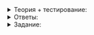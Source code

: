 <details>
<summary>Теория + тестирование:</summary>

# Покоряем итераторы

Ваш односвязный список содержит методы  `IsEmpty`  и  `GetSize`, которые позволяют узнать о наличии и количестве элементов, а также методы  `PushFront`  и  `Clear`  для вставки элемента и очистки списка. Но полноценная работа со списками предполагает не только возможность помещать внутрь него элементы, но и проходить по элементам списка.

Стандартные контейнеры вводят концепцию итератора — специального объекта, который играет роль указателя на элемент контейнера. Используем пару итераторов, чтобы задать подлежащий обходу диапазон  `[начало, конец)`  элементов контейнера.

![1.png](https://github.com/AYglazk0v/practicum_Cpp_developer/blob/main/sprint6/%D0%9E%D0%B4%D0%BD%D0%BE%D1%81%D0%B2%D1%8F%D0%B7%D0%BD%D1%8B%D0%B9_%D1%81%D0%BF%D0%B8%D1%81%D0%BE%D0%BA/%D0%9F%D0%BE%D0%BA%D0%BE%D1%80%D1%8F%D0%B5%D0%BC_%D0%B8%D1%82%D0%B5%D1%80%D0%B0%D1%82%D0%BE%D1%80%D1%8B/img/1.png?raw=true)

_Итераторы  `begin`,  `before_begin`  и  `end`  и узлы, на которые они указывают_

Итераторы и полуинтервалы — абстракции, которые прячут особенности внутреннего устройства конкретного контейнера за унифицированным интерфейсом. Итераторы разных контейнеров похожи: они предоставляют операции  `*`  и  `->`  для доступа к элементам, операции  `++`  и  `--`  для обхода элементов в прямом и обратном направлении. Благодаря этой унификации и шаблонам один алгоритм способен обрабатывать содержимое различных контейнеров. Создавать под каждый отдельную версию алгоритма не нужно.

В этом уроке вы реализуете поддержку обхода элементов для класса  `SingleLinkedList`, совместимую со стандартной библиотекой и циклом range-based for.

### Как устроен итератор односвязного списка

Чтобы класс или структура с точки зрения стандартных алгоритмов считались итератором, внутри должны быть объявлены вложенные типы:

-   `iterator_category`. Задаёт категорию итератора. Категория итератора сообщает стандартной библиотеке о наборе операций, поддерживаемых итератором. Так как односвязный список поддерживает перебор элементов только в прямом направлении, его категория итератора должна быть равна  `std::forward_iterator_tag`.
-   `value_type`. Задаёт тип элементов, доступ к которым предоставляет итератор. В случае односвязного списка этот тип совпадает с параметром  `Type`  шаблона  `SingleLinkedList`.
-   `difference_type`. Задаёт тип для хранения смещения между двумя итераторами. Используется в таких функциях, как  `std::advance`  и  `std::distance`. Для  `SingleLinkedList`  можно использовать тип  `std::ptrdiff_t`. Это целое число со знаком, разрядность которого совпадает с разрядностью указателя на целевой платформе.
-   `pointer`. Задаёт тип указателя, возвращаемого операцией  `->`. Для неконстантного итератора  `SingleLinkedList`  это  `Type*`, а для константного —  `const Type*`.
-   `reference`. Задаёт тип ссылки, которую возвращает операция разыменования  `*`. В зависимости от константности итератора  `SingleLinkedList`  это либо  `Type&`, либо  `const Type&`.

```cpp
#include <cstddef>
#include <iterator> // Содержит объявления категорий итераторов

template <typename Type>
class SingleLinkedList {
    // Шаблон класса «Базовый Итератор»
    // определяет поведение итератора на элементы односвязного списка
    // ValueType — совпадает с Type (для Iterator) либо с const Type (для ConstIterator)
    template <typename ValueType>
    class BasicIterator {
    public:
        using iterator_category = std::forward_iterator_tag;
        using value_type = Type;
        using difference_type = std::ptrdiff_t;
        using pointer = ValueType*;
        using reference = ValueType&;
        ...
    };
    ...
};

```

Константный итератор подобен указателю на константу. Он предоставляет доступ к элементам контейнера только для чтения, при этом значение самого итератора можно менять. Стандартные контейнеры имеют константную и неконстантную версии методов  `begin`  и  `end`, которые возвращают константный и неконстантный итераторы соответственно.

Итератор категории  `std::forward_iterator_tag`  соответствует категории однонаправленного итератора. В нём должны быть объявлены следующие операции:

-   Операции  `==`  и  `!=`. Итераторы одного и того же списка равны, если указывают на одну и ту же позицию. Константные и неконстантные итераторы одного и того же списка можно сравнивать друг с другом.
-   Операция инкремента  `++`. Перемещает итератор на следующую позицию в списке.
-   Операции  `*`  и  `->`  для доступа к элементу списка. Возвращают ссылку и указатель на значение, хранящееся в списке, а не на весь узел списка, задаваемый вложенной структурой  `Node`. Помните, итераторы должны скрывать внутреннее устройство контейнера от внешнего мира.

```cpp
template <typename Type>
class SingleLinkedList {
    template <typename ValueType>
    class BasicIterator {
    public:
        ...
        [[nodiscard]] bool operator==(const BasicIterator<const Type>& rhs) const noexcept {...}
        [[nodiscard]] bool operator!=(const BasicIterator<const Type>& rhs) const noexcept {...}
        [[nodiscard]] bool operator==(const BasicIterator<Type>& rhs) const noexcept {...}
        [[nodiscard]] bool operator!=(const BasicIterator<Type>& rhs) const noexcept {...}

        BasicIterator& operator++() noexcept {...}
        BasicIterator operator++(int) noexcept {...}

        [[nodiscard]] reference operator*() const noexcept {...}
        [[nodiscard]] pointer operator->() const noexcept {...}
    ...
    };
    ...
};

```

Чтобы использовать  `==`  и  `!=`  для сравнения константных и неконстантных итераторов, нужно объявить две версии этих операций.

Обратите внимание на перегрузку операции инкремента. Вспомним, что в C++ есть префиксная и постфиксная формы операции инкремента и декремента.

-   Префиксная версия модифицирует объект и возвращает ссылку на текущий экземпляр класса.
-   Постфиксная версия модифицирует объект и возвращает копию прежнего значения объекта.

Постфиксная форма операций инкремента и декремента принимает фиктивный параметр типа  `int`, который не используется и только подсказывает компилятору, какая версия переопределена. Как правило, постфиксная форма основывается на функционале префиксной:

```cpp
class MyType {
public:
    // Перегрузка префиксной формы
    MyType& operator++() {
        /* изменяем текущий объект */
        return *this;
    }
    // Перегрузка постфиксной формы
    MyType operator++(int) {
        auto old_value(*this); // Сохраняем прежнее значение объекта для последующего возврата
        ++(*this); // используем логику префиксной формы инкремента
        return old_value;
    }
    ...
};

```

Во внутреннем представлении итератор односвязного списка хранит указатель на узел списка. В операциях  `*`  и  `->`  этот указатель разыменовывается, а после инкремента итератора ссылается на следующий узел списка.

Чтобы защитить внутреннюю структуру списка от доступа извне, создавать итератор, ссылающийся на позицию внутри списка, можно только внутри  `SingleLinkedList`. Для этого в конструктор итератора передаётся указатель на приватную структуру  `Node`.

Приватные члены класса доступны изнутри него. Так, например,  `BasicIterator`  находится внутри класса  `SingleLinkedList`, поэтому итератору доступны все приватные члены  `SingleLinkedList`, в том числе  `Node`. Но наоборот это не работает:  `SingleLinkedList`  находится не внутри, а снаружи  `BasicIterator`. Списку доступ к приватным членам итератора закрыт.

Но некоторым операциям списка может понадобиться доступ к указателю на узел внутри итератора. В C++ класс или структура могут объявить о своём безграничном доверии другому классу, структуре или функции, назвав их дружественными. Для этого применяют ключевое слово  `friend`. Класс открывает друзьям доступ к своей приватной области.

Пользуйтесь этой возможностью осторожно: неаккуратная работа с приватными полями класса способна нарушить целостность состояния объекта. Например, после изменения приватной части класса программист может забыть внести нужные правки в логику работы его друзей. Вероятность этой ситуации повышается, если класс и его друзья находятся в разных файлах. В лучшем случае код не скомпилируется, а в худшем — скомпилируется, но ошибка долго останется незамеченной.

По умолчанию класс  `SingleLinkedList`  не имеет доступа к приватной области своего итератора. Объявив список своим другом, итератор разрешит ему, и только ему обращаться к своей внутренней части. В данном случае такое доверие обоснованно, так как и список, и итератор работают с одной и той же структурой данных, скрытой от внешнего мира:

```cpp
template <typename Type>
class SingleLinkedList {
    template <typename ValueType>
    class BasicIterator {
       ...
    private:
        // Разрешаем SingleLinkedList обращаться к приватной области
        friend class SingleLinkedList;
        explicit BasicIterator(Node* node) {...}
        Node* node_ = nullptr;
    };

public:
    using Iterator = BasicIterator<Type>;
    using ConstIterator = BasicIterator<const Type>;

    [[nodiscard]] Iterator begin() noexcept {
        // Благодаря дружбе SingleLinkedList имеет доступ к приватному конструктору своего итератора
        return Iterator{head_.next_node};
    }
    ...
};

```

Дружба — это чудо!＊

＊Отношение дружбы — самая сильная связь в C++. Гибкие и надёжные архитектуры строятся из компонентов, минимально осведомлённых об устройстве друг друга. Классу редко следует открывать внешнему коду доступ к своей приватной области. Контейнер и его итератор — один из случаев, когда это может быть оправдано.

----------

В примере выше будет ли  `SingleLinkedList`  иметь доступ к приватной части итератора, объявленного в списке другого типа? Например, будет ли  `SingleLinkedList<string>`  иметь доступ к  `SingleLinkedList<int>::BasicIterator<int>`?

Для ответа на этот вопрос воспользуйтесь компилятором.

-   Нет, не будет — имя  `SingleLinkedList`  в конструкции  `friend`  означает список, настроенный на конкретный тип.
    
-   Да, будет — имя  `SingleLinkedList`  в конструкции  `friend`  означает шаблонный класс и применяется к любой его специализации.
    
-   Нет, не будет. Конструкция  `friend`  даёт доступ не из  `SingleLinkedList`  к  `BasicIterator`, а наоборот.
    

Компилятор интерпретирует конструкцию  `friend`  во время настройки класса  `SingleLinkedList`  на конкретный тип. Имя  `SingleLinkedList`  в этот момент — сокращение для  `SingleLinkedList<Type>`, и дружба будет применяться только к этой специализации. Если вы хотите подружить класс со всеми возможными специализациями шаблонного класса, то саму конструкцию  `friend`  можно сделать шаблонной:

```cpp
#include <utility>

class Alibaba;

// Разбойник — это объект шаблонного класса
// Разбойники разных специализаций имеют разные шаблонные параметры
template <typename LootType>
class Thief {
public:
    void GreetAlibaba(Alibaba& alibaba);

    LootType ConvertMoneyToLoot(int money);

private:
    LootType loot_;
};

class Alibaba {
    // Али-Баба дружит с разбойниками всех специализаций
    // Конструкцию friend делаем шаблонной
    template <typename T>
    friend class Thief;

private:
    int money_ = 100;
};

template <typename T>
void Thief<T>::GreetAlibaba(Alibaba& alibaba) {
    int stolen = 0;
    // Благодаря дружбе с Али-Бабой разбойник получил доступ к 
    // его приватному полю и обнулил это поле
    std::swap(stolen, alibaba.money_);
    loot_ += ConvertMoneyToLoot(stolen);
}

```

### Поддержка обхода элементов

Как и многое в C++, проход по элементам циклом range-based for — не привилегия, доступная лишь стандартным контейнерам. Поддержку этого цикла можно добавить любому классу, включив в него публичные методы  `begin`  и  `end`. Они возвращают STL-совместимые итераторы, задающие диапазон элементов контейнера:

```cpp
template <typename Type>
class SingleLinkedList {
public:
    [[nodiscard]] Iterator begin() noexcept {...}
    [[nodiscard]] Iterator end() noexcept {...}
    // Константные версии begin/end для обхода списка без возможности модификации его элементов
    [[nodiscard]] ConstIterator begin() const noexcept {...}
    [[nodiscard]] ConstIterator end() const noexcept {...}
    // Методы для удобного получения константных итераторов у неконстантного контейнера
    [[nodiscard]] ConstIterator cbegin() const noexcept {...}
    [[nodiscard]] ConstIterator cend() const noexcept {...}
    ...
};

int main() {
    SingleLinkedList<int> list;
    ...
    // Благодаря методам begin и end SingleLinkedList поддерживает range-based for
    for (int& item : list) {
        *item *= 2;
    }
}
```

</details>

<details>
<summary>Ответы:</summary>

# Ответы на задания

----------

В примере выше будет ли  `SingleLinkedList`  иметь доступ к приватной части итератора, объявленного в списке другого типа? Например, будет ли  `SingleLinkedList<string>`  иметь доступ к  `SingleLinkedList<int>::BasicIterator<int>`?

Для ответа на этот вопрос воспользуйтесь компилятором.

-   **(+)**  Нет, не будет — имя  `SingleLinkedList`  в конструкции  `friend`  означает список, настроенный на конкретный тип.
    
-   **(-)**  Да, будет — имя  `SingleLinkedList`  в конструкции  `friend`  означает шаблонный класс и применяется к любой его специализации.
    
-   **(-)**  Нет, не будет. Конструкция  `friend`  даёт доступ не из  `SingleLinkedList`  к  `BasicIterator`, а наоборот.

</details>

<details>
<summary>Задание:</summary>

## Задание

Разработайте поддержку перебора элементов контейнера  `SingleLinkedList`.

-   Реализуйте шаблонный класс  `BasicIterator`, на основе которого будут объявлены константный и неконстантный итераторы списка.
-   В классе списка реализуйте константную и неконстантную версии методов  `begin`  и  `end`, которые возвращают итераторы на первый элемент контейнера и позицию, следующую за последним элементом.
-   Чтобы получать константные итераторы было удобно, реализуйте методы  `cbegin`  и  `cend`.

Сигнатура добавляемых методов:

```cpp
template <typename Type>
class SingleLinkedList {
    ...
    // Шаблон класса «Базовый Итератор».
    // Определяет поведение итератора на элементы односвязного списка
    // ValueType — совпадает с Type (для Iterator) либо с const Type (для ConstIterator)
    template <typename ValueType>
    class BasicIterator {
        // Класс списка объявляется дружественным, чтобы из методов списка
        // был доступ к приватной области итератора
        friend class SingleLinkedList;

        // Конвертирующий конструктор итератора из указателя на узел списка
        explicit BasicIterator(Node* node) {
            assert(false);
            // Реализуйте конструктор самостоятельно
        }

    public:
        // Объявленные ниже типы сообщают стандартной библиотеке о свойствах этого итератора

        // Категория итератора — forward iterator
        // (итератор, который поддерживает операции инкремента и многократное разыменование)
        using iterator_category = std::forward_iterator_tag;
        // Тип элементов, по которым перемещается итератор
        using value_type = Type;
        // Тип, используемый для хранения смещения между итераторами
        using difference_type = std::ptrdiff_t;
        // Тип указателя на итерируемое значение
        using pointer = ValueType*;
        // Тип ссылки на итерируемое значение
        using reference = ValueType&;

        BasicIterator() = default;

        // Конвертирующий конструктор/конструктор копирования
        // При ValueType, совпадающем с Type, играет роль копирующего конструктора
        // При ValueType, совпадающем с const Type, играет роль конвертирующего конструктора
        BasicIterator(const BasicIterator<Type>& other) noexcept {
            assert(false);
            // Реализуйте конструктор самостоятельно
        }

        // Чтобы компилятор не выдавал предупреждение об отсутствии оператора = при наличии
        // пользовательского конструктора копирования, явно объявим оператор = и
        // попросим компилятор сгенерировать его за нас
        BasicIterator& operator=(const BasicIterator& rhs) = default;

        // Оператор сравнения итераторов (в роли второго аргумента выступает константный итератор)
        // Два итератора равны, если они ссылаются на один и тот же элемент списка либо на end()
        [[nodiscard]] bool operator==(const BasicIterator<const Type>& rhs) const noexcept {
            assert(false);
            // Заглушка. Реализуйте оператор самостоятельно
        }

        // Оператор проверки итераторов на неравенство
        // Противоположен !=
        [[nodiscard]] bool operator!=(const BasicIterator<const Type>& rhs) const noexcept {
            assert(false);
            // Заглушка. Реализуйте оператор самостоятельно
        }

        // Оператор сравнения итераторов (в роли второго аргумента итератор)
        // Два итератора равны, если они ссылаются на один и тот же элемент списка либо на end()
        [[nodiscard]] bool operator==(const BasicIterator<Type>& rhs) const noexcept {
            assert(false);
            // Заглушка. Реализуйте оператор самостоятельно
        }

        // Оператор проверки итераторов на неравенство
        // Противоположен !=
        [[nodiscard]] bool operator!=(const BasicIterator<Type>& rhs) const noexcept {
            assert(false);
            // Заглушка. Реализуйте оператор самостоятельно
        }

        // Оператор прединкремента. После его вызова итератор указывает на следующий элемент списка
        // Возвращает ссылку на самого себя
        // Инкремент итератора, не указывающего на существующий элемент списка, приводит к неопределённому поведению
        BasicIterator& operator++() noexcept {
            assert(false);
            // Заглушка. Реализуйте оператор самостоятельно
        }

        // Оператор постинкремента. После его вызова итератор указывает на следующий элемент списка
        // Возвращает прежнее значение итератора
        // Инкремент итератора, не указывающего на существующий элемент списка,
        // приводит к неопределённому поведению
        BasicIterator operator++(int) noexcept {
            assert(false);
            // Заглушка. Реализуйте оператор самостоятельно
        }

        // Операция разыменования. Возвращает ссылку на текущий элемент
        // Вызов этого оператора у итератора, не указывающего на существующий элемент списка,
        // приводит к неопределённому поведению
        [[nodiscard]] reference operator*() const noexcept {
            assert(false);
            // Не реализовано
            // Заглушка. Реализуйте оператор самостоятельно
        }

        // Операция доступа к члену класса. Возвращает указатель на текущий элемент списка
        // Вызов этого оператора у итератора, не указывающего на существующий элемент списка,
        // приводит к неопределённому поведению
        [[nodiscard]] pointer operator->() const noexcept {
            assert(false);
            // Заглушка. Реализуйте оператор самостоятельно
        }

    private:
        Node* node_ = nullptr;
    };

public:
    using value_type = Type;
    using reference = value_type&;
    using const_reference = const value_type&;

    // Итератор, допускающий изменение элементов списка
    using Iterator = BasicIterator<Type>;
    // Константный итератор, предоставляющий доступ для чтения к элементам списка
    using ConstIterator = BasicIterator<const Type>;

    // Возвращает итератор, ссылающийся на первый элемент
    // Если список пустой, возвращённый итератор будет равен end()
    [[nodiscard]] Iterator begin() noexcept {
        assert(false);
        // Реализуйте самостоятельно
        return {};
    }

    // Возвращает итератор, указывающий на позицию, следующую за последним элементом односвязного списка
    // Разыменовывать этот итератор нельзя — попытка разыменования приведёт к неопределённому поведению
    [[nodiscard]] Iterator end() noexcept {
        assert(false);
        // Реализуйте самостоятельно
        return {};
    }

    // Возвращает константный итератор, ссылающийся на первый элемент
    // Если список пустой, возвращённый итератор будет равен end()
    // Результат вызова эквивалентен вызову метода cbegin()
    [[nodiscard]] ConstIterator begin() const noexcept {
        assert(false);
        // Реализуйте самостоятельно
        return {};
    }

    // Возвращает константный итератор, указывающий на позицию, следующую за последним элементом односвязного списка
    // Разыменовывать этот итератор нельзя — попытка разыменования приведёт к неопределённому поведению
    // Результат вызова эквивалентен вызову метода cend()
    [[nodiscard]] ConstIterator end() const noexcept {
        assert(false);
        // Реализуйте самостоятельно
        return {};
    }

    // Возвращает константный итератор, ссылающийся на первый элемент
    // Если список пустой, возвращённый итератор будет равен cend()
    [[nodiscard]] ConstIterator cbegin() const noexcept {
        assert(false);
        // Реализуйте самостоятельно
        return {};
    }

    // Возвращает константный итератор, указывающий на позицию, следующую за последним элементом односвязного списка
    // Разыменовывать этот итератор нельзя — попытка разыменования приведёт к неопределённому поведению
    [[nodiscard]] ConstIterator cend() const noexcept {
        assert(false);
        // Реализуйте самостоятельно
        return {};
    }

    ...
};

```

### Пример использования и тесты

```cpp
#include <cassert>
#include <cstddef>
#include <iterator>
#include <string>
#include <utility>

template <typename Type>
class SingleLinkedList {...};

// Эта функция тестирует работу SingleLinkedList
void Test2() {
    // Итерирование по пустому списку
    {
        SingleLinkedList<int> list;
        // Константная ссылка для доступа к константным версиям begin()/end()
        const auto& const_list = list;

        // Итераторы begin и end у пустого диапазона равны друг другу
        assert(list.begin() == list.end());
        assert(const_list.begin() == const_list.end());
        assert(list.cbegin() == list.cend());
        assert(list.cbegin() == const_list.begin());
        assert(list.cend() == const_list.end());
    }

    // Итерирование по непустому списку
    {
        SingleLinkedList<int> list;
        const auto& const_list = list;

        list.PushFront(1);
        assert(list.GetSize() == 1u);
        assert(!list.IsEmpty());

        assert(const_list.begin() != const_list.end());
        assert(const_list.cbegin() != const_list.cend());
        assert(list.begin() != list.end());

        assert(const_list.begin() == const_list.cbegin());

        assert(*list.cbegin() == 1);
        *list.begin() = -1;
        assert(*list.cbegin() == -1);

        const auto old_begin = list.cbegin();
        list.PushFront(2);
        assert(list.GetSize() == 2);

        const auto new_begin = list.cbegin();
        assert(new_begin != old_begin);
        // Проверка прединкремента
        {
            auto new_begin_copy(new_begin);
            assert((++(new_begin_copy)) == old_begin);
        }
        // Проверка постинкремента
        {
            auto new_begin_copy(new_begin);
            assert(((new_begin_copy)++) == new_begin);
            assert(new_begin_copy == old_begin);
        }
        // Итератор, указывающий на позицию после последнего элемента, равен итератору end()
        {
            auto old_begin_copy(old_begin);
            assert((++old_begin_copy) == list.end());
        }
    }
    // Преобразование итераторов
    {
        SingleLinkedList<int> list;
        list.PushFront(1);
        // Конструирование ConstIterator из Iterator
        SingleLinkedList<int>::ConstIterator const_it(list.begin());
        assert(const_it == list.cbegin());
        assert(*const_it == *list.cbegin());

        SingleLinkedList<int>::ConstIterator const_it1;
        // Присваивание ConstIterator'у значения Iterator
        const_it1 = list.begin();
        assert(const_it1 == const_it);
    }
    // Проверка оператора ->
    {
        using namespace std;
        SingleLinkedList<std::string> string_list;

        string_list.PushFront("one"s);
        assert(string_list.cbegin()->length() == 3u);
        string_list.begin()->push_back('!');
        assert(*string_list.begin() == "one!"s);
    }
}

int main() {
    Test2();
}

```

### Ограничения

Инкремент и разыменование итератора, ссылающегося на позицию за последним элементом списка, — недопустимые операции. Очистка или разрушение списка делают невалидными его итераторы. Любые операции над невалидным итератором, кроме естественного вызова деструктора, тоже недопустимы. Гарантируется, что тренажёр не будет совершать таких операций. Не усложняйте класс списка и итератора, чтобы выявить ситуации некорректного использования итераторов.

### Требование

Сохраните сигнатуры всех публичных методов класса  `SingleLinkedList`  и его итераторов неизменными, чтобы код скомпилировался без ошибок.

### Что отправлять на проверку

В решении должен быть класс  `SingleLinkedList`  и нужные для его работы директивы  `#include`. Функция  `main`  учитываться не будет.

### Как будет тестироваться ваш код

Будет проверена корректная работа итераторов и методов, возвращающих итераторы по аналогии с тестами в условии.

### Подсказка

Не переживайте, что  `end`-итератор, который указывает на позицию, следующую за последним элементом, будет ссылаться на  `nullptr`. Это корректная операция, ведь разыменование и инкремент итератора не разрешены.

</details>
